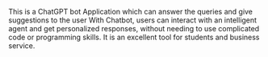 This is a ChatGPT bot Application which can answer the queries and give suggestions to the user
With Chatbot, users can interact with an intelligent agent and get personalized responses, without needing to use complicated code or programming skills. It is an excellent tool for students and business service.
